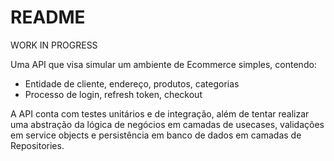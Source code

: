 # README 

WORK IN PROGRESS

Uma API que visa simular um ambiente de Ecommerce simples, contendo:

- Entidade de cliente, endereço, produtos, categorias
- Processo de login, refresh token, checkout

A API conta com testes unitários e de integração, além de tentar realizar uma abstração da lógica de negócios em camadas de usecases, validações em service objects e persistência em banco de dados em camadas de Repositories.
